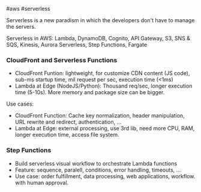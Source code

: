 #aws #serverless

Serverless is a new paradism in which the developers don't have to manage the servers.

Serverless in AWS: Lambda, DynamoDB, Cognito, API Gateway, S3, SNS & SQS, Kinesis, Aurora Serverless, Step Functions, Fargate

### CloudFront and Serverless Functions
- CloudFront Funtion: lightweight, for customize CDN content (JS code), sub-ms startup time, mil request per sec, execution time (<1ms)
- Lambda at Edge (NodeJS/Python): Thousand req/sec, longer execution time (5-10s). More memory and package size can be bigger.
  
Use cases: 
- CloudFront Function: Cache key normalization, header manipulation, URL rewrite and redirect, authentication, ...
- Lambda at Edge: external processing, use 3rd lib, need more CPU, RAM, longer execution time, access file system.

### Step Functions
- Build serverless visual workflow to orchestrate Lambda functions
- Feature: sequence, paralell, conditions, error handling, timeouts, ...
- Use case: order fulfillment, data processing, web applications, workflow. with human approval.
